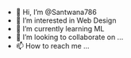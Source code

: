 - 👋 Hi, I’m @Santwana786
- 👀 I’m interested in Web Design 
- 🌱 I’m currently learning ML
- 💞️ I’m looking to collaborate on ...
- 📫 How to reach me ...

<!---
Santwana786/Santwana786 is a ✨ special ✨ repository because its `README.md` (this file) appears on your GitHub profile.
You can click the Preview link to take a look at your changes.
--->
